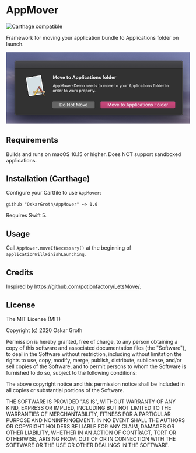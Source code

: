 # AppMover
[![Carthage compatible](https://img.shields.io/badge/Carthage-compatible-4BC51D.svg?style=flat)](https://github.com/Carthage/Carthage)

Framework for moving your application bundle to Applications folder on launch.

![OGSwitch for macOS](screen.png "AppMover")

Requirements
------------
Builds and runs on macOS 10.15 or higher. Does NOT support sandboxed applications.


## Installation (Carthage)
Configure your Cartfile to use `AppMover`:

```github "OskarGroth/AppMover" ~> 1.0```

Requires Swift 5.


Usage
-----

Call ```AppMover.moveIfNecessary()``` at the beginning of ```applicationWillFinishLaunching```.

## Credits

Inspired by https://github.com/potionfactory/LetsMove/.

## License
The MIT License (MIT)

Copyright (c) 2020 Oskar Groth

Permission is hereby granted, free of charge, to any person obtaining a copy of
this software and associated documentation files (the "Software"), to deal in
the Software without restriction, including without limitation the rights to
use, copy, modify, merge, publish, distribute, sublicense, and/or sell copies of
the Software, and to permit persons to whom the Software is furnished to do so,
subject to the following conditions:

The above copyright notice and this permission notice shall be included in all
copies or substantial portions of the Software.

THE SOFTWARE IS PROVIDED "AS IS", WITHOUT WARRANTY OF ANY KIND, EXPRESS OR
IMPLIED, INCLUDING BUT NOT LIMITED TO THE WARRANTIES OF MERCHANTABILITY, FITNESS
FOR A PARTICULAR PURPOSE AND NONINFRINGEMENT. IN NO EVENT SHALL THE AUTHORS OR
COPYRIGHT HOLDERS BE LIABLE FOR ANY CLAIM, DAMAGES OR OTHER LIABILITY, WHETHER
IN AN ACTION OF CONTRACT, TORT OR OTHERWISE, ARISING FROM, OUT OF OR IN
CONNECTION WITH THE SOFTWARE OR THE USE OR OTHER DEALINGS IN THE SOFTWARE.
